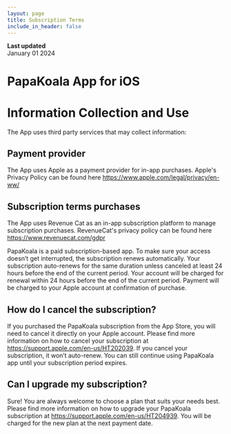 ```yaml
---
layout: page
title: Subscription Terms
include_in_header: false
---
```


**Last updated**  
January 01 2024

# PapaKoala App for iOS

# Information Collection and Use

The App uses third party services that may collect information:

## Payment provider

The App uses Apple as a payment provider for in-app purchases.
Apple's Privacy Policy can be found here <https://www.apple.com/legal/privacy/en-ww/>

## Subscription terms purchases 

The App uses Revenue Cat as an in-app subscription platform to manage subscription purchases. 
RevenueCat's privacy policy can be found here <https://www.revenuecat.com/gdpr> 

PapaKoala is a paid subscription-based app.
To make sure your access doesn’t get interrupted, the subscription renews automatically. Your subscription auto-renews for the same duration unless canceled at least 24 hours before the end of the current period. Your account will be charged for renewal within 24 hours before the end of the current period. Payment will be charged to your Apple account at confirmation of purchase.

## How do I cancel the subscription?

If you purchased the PapaKoala subscription from the App Store, you will need to cancel it directly on your Apple account. Please find more information on how to cancel your subscription at <https://support.apple.com/en-us/HT202039>.
If you cancel your subscription, it won’t auto-renew. You can still continue using PapaKoala app until your subscription period expires.

## Can I upgrade my subscription?

Sure! You are always welcome to choose a plan that suits your needs best. Please find more information on how to upgrade your PapaKoala subscription at <https://support.apple.com/en-us/HT204939>.
You will be charged for the new plan at the next payment date.


